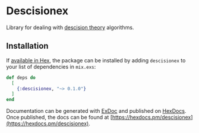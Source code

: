 # Descisionex

Library for dealing with [descision theory](https://en.wikipedia.org/wiki/Decision_theory) algorithms.

## Installation

If [available in Hex](https://hex.pm/docs/publish), the package can be installed
by adding `descisionex` to your list of dependencies in `mix.exs`:

```elixir
def deps do
  [
    {:descisionex, "~> 0.1.0"}
  ]
end
```

Documentation can be generated with [ExDoc](https://github.com/elixir-lang/ex_doc)
and published on [HexDocs](https://hexdocs.pm). Once published, the docs can
be found at [https://hexdocs.pm/descisionex](https://hexdocs.pm/descisionex).

